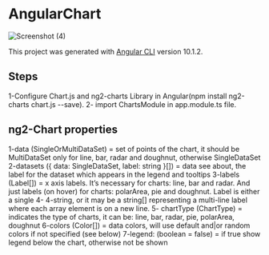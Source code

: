 # AngularChart
![Screenshot (4)](https://user-images.githubusercontent.com/60258353/95459792-f8a77d00-0928-11eb-8113-6641c871040f.png)

This project was generated with [Angular CLI](https://github.com/angular/angular-cli) version 10.1.2.

## Steps
1-Configure Chart.js and ng2-charts Library in Angular(npm install ng2-charts chart.js --save).
2- import ChartsModule in app.module.ts file.

## ng2-Chart properties

1-data (SingleOrMultiDataSet) = set of points of the chart, it should be MultiDataSet only for line, bar, radar and doughnut, otherwise SingleDataSet
2-datasets ({ data: SingleDataSet, label: string }[]) = data see about, the label for the dataset which appears in the legend and tooltips
3-labels (Label[]) = x axis labels. It’s necessary for charts: line, bar and radar. And just labels (on hover) for charts: polarArea, pie and doughnut. Label is either a single 4- 4-string, or it may be a string[] representing a multi-line label where each array element is on a new line.
5- chartType (ChartType) = indicates the type of charts, it can be: line, bar, radar, pie, polarArea, doughnut
6-colors (Color[]) = data colors, will use default and|or random colors if not specified (see below)
7-legend: (boolean = false) = if true show legend below the chart, otherwise not be shown


